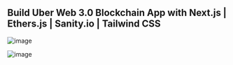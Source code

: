 ## Build Uber Web 3.0 Blockchain App with Next.js | Ethers.js | Sanity.io | Tailwind CSS


![image](https://user-images.githubusercontent.com/87749337/186658195-ca4513f8-1f00-412d-8be9-782619f893fd.png)


![image](https://user-images.githubusercontent.com/87749337/186658886-4e3d1829-c409-42c4-b22d-d4e3f9563a72.png)
